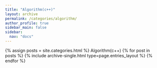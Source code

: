 ```yaml
---
title: "Algorithm(c++)"
layout: archive
permalink: /categories/algorithm/
author_profile: true
sidebar_main: false
sidebar:
  nav: "docs"
---
```


{% assign posts = site.categories.html %}
Algorithm(c++)
{% for post in posts %} {% include archive-single.html type=page.entries_layout %} {% endfor %}

